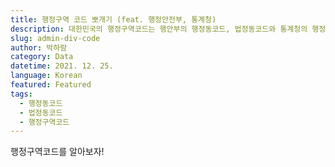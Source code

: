 ```yaml
---
title: 행정구역 코드 뽀개기 (feat. 행정안전부, 통계청)
description: 대한민국의 행정구역코드는 행안부의 행정동코드, 법정동코드와 통계청의 행정구역코드가 있다. 복잡한 코드 관계를 한번에 정리한다!
slug: admin-div-code
author: 박하람
category: Data
datetime: 2021. 12. 25.
language: Korean
featured: Featured
tags:
  - 행정동코드
  - 법정동코드
  - 행정구역코드
---
```


행정구역코드를 알아보자!

